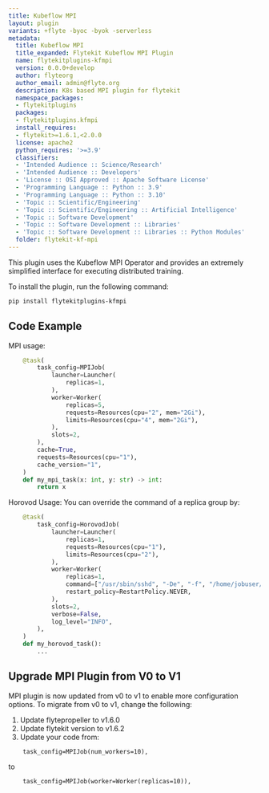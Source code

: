```yaml
---
title: Kubeflow MPI
layout: plugin
variants: +flyte -byoc -byok -serverless
metadata:
  title: Kubeflow MPI
  title_expanded: Flytekit Kubeflow MPI Plugin
  name: flytekitplugins-kfmpi
  version: 0.0.0+develop
  author: flyteorg
  author_email: admin@flyte.org
  description: K8s based MPI plugin for flytekit
  namespace_packages:
  - flytekitplugins
  packages:
  - flytekitplugins.kfmpi
  install_requires:
  - flytekit>=1.6.1,<2.0.0
  license: apache2
  python_requires: '>=3.9'
  classifiers:
  - 'Intended Audience :: Science/Research'
  - 'Intended Audience :: Developers'
  - 'License :: OSI Approved :: Apache Software License'
  - 'Programming Language :: Python :: 3.9'
  - 'Programming Language :: Python :: 3.10'
  - 'Topic :: Scientific/Engineering'
  - 'Topic :: Scientific/Engineering :: Artificial Intelligence'
  - 'Topic :: Software Development'
  - 'Topic :: Software Development :: Libraries'
  - 'Topic :: Software Development :: Libraries :: Python Modules'
  folder: flytekit-kf-mpi
---
```



This plugin uses the Kubeflow MPI Operator and provides an extremely simplified interface for executing distributed training.

To install the plugin, run the following command:

```bash
pip install flytekitplugins-kfmpi
```

## Code Example
MPI usage:
```python
    @task(
        task_config=MPIJob(
            launcher=Launcher(
                replicas=1,
            ),
            worker=Worker(
                replicas=5,
                requests=Resources(cpu="2", mem="2Gi"),
                limits=Resources(cpu="4", mem="2Gi"),
            ),
            slots=2,
        ),
        cache=True,
        requests=Resources(cpu="1"),
        cache_version="1",
    )
    def my_mpi_task(x: int, y: str) -> int:
        return x
```


Horovod Usage:
You can override the command of a replica group by:
```python
    @task(
        task_config=HorovodJob(
            launcher=Launcher(
                replicas=1,
                requests=Resources(cpu="1"),
                limits=Resources(cpu="2"),
            ),
            worker=Worker(
                replicas=1,
                command=["/usr/sbin/sshd", "-De", "-f", "/home/jobuser/.sshd_config"],
                restart_policy=RestartPolicy.NEVER,
            ),
            slots=2,
            verbose=False,
            log_level="INFO",
        ),
    )
    def my_horovod_task():
        ...
```




## Upgrade MPI Plugin from V0 to V1
MPI plugin is now updated from v0 to v1 to enable more configuration options.
To migrate from v0 to v1, change the following:
1. Update flytepropeller to v1.6.0
2. Update flytekit version to v1.6.2
3. Update your code from:
```
    task_config=MPIJob(num_workers=10),
```
to
```
    task_config=MPIJob(worker=Worker(replicas=10)),
```
